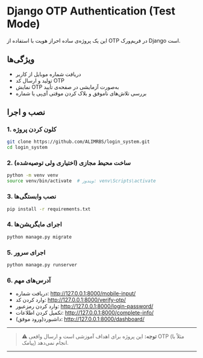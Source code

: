 # Django OTP Authentication (Test Mode)

این یک پروژه‌ی ساده احراز هویت با استفاده از OTP در فریم‌ورک Django است.

## ویژگی‌ها

- دریافت شماره موبایل از کاربر
- تولید و ارسال کد OTP
- نمایش OTP به‌صورت آزمایشی در صفحه‌ی تأیید
- بررسی تلاش‌های ناموفق و بلاک کردن موقتی آی‌پی یا شماره

## نصب و اجرا

### 1. کلون کردن پروژه

```bash
git clone https://github.com/ALIMRBS/login_system.git
cd login_system
```
### 2. ساخت محیط مجازی (اختیاری ولی توصیه‌شده)

```bash
python -m venv venv
source venv/bin/activate  # ویندوز: venv\Scripts\activate
```

### 3. نصب وابستگی‌ها

```bash
pip install -r requirements.txt
```

### 4. اجرای مایگریشن‌ها

```bash
python manage.py migrate
```

### 5. اجرای سرور

```bash
python manage.py runserver
```

### 6. آدرس‌های مهم

- دریافت شماره: http://127.0.0.1:8000/mobile-input/
- وارد کردن کد: http://127.0.0.1:8000/verify-otp/
- وارد کردن رمزعبور: http://127.0.0.1:8000/login-password/
- تکمیل کردن اطلاعات: http://127.0.0.1:8000/complete-info/
- داشبورد(ورود موفق): http://127.0.0.1:8000/dashboard/

---

> ⚠️ **توجه:** این پروژه برای اهداف آموزشی است و ارسال واقعی OTP (مثلاً با پیامک) انجام نمی‌دهد.

---
